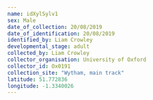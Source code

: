 ```yaml
---
name: idXylSylv1
sex: Male
date_of_collection: 20/08/2019
date_of_identification: 20/08/2019
identified_by: Liam Crowley
developmental_stage: adult
collected_by: Liam Crowley
collector_organisation: University of Oxford
collector_id: Ox0191
collection_site: "Wytham, main track"
latitude: 51.772836
longitude: -1.3340026
---
```

